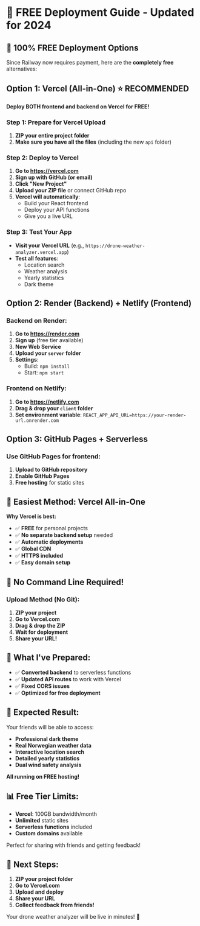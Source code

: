 # 🚀 FREE Deployment Guide - Updated for 2024

## 🎯 100% FREE Deployment Options

Since Railway now requires payment, here are the **completely free** alternatives:

## Option 1: Vercel (All-in-One) ⭐ RECOMMENDED

**Deploy BOTH frontend and backend on Vercel for FREE!**

### Step 1: Prepare for Vercel Upload
1. **ZIP your entire project folder**
2. **Make sure you have all the files** (including the new `api` folder)

### Step 2: Deploy to Vercel
1. **Go to https://vercel.com**
2. **Sign up with GitHub (or email)**
3. **Click "New Project"**
4. **Upload your ZIP file** or connect GitHub repo
5. **Vercel will automatically**:
   - Build your React frontend
   - Deploy your API functions
   - Give you a live URL

### Step 3: Test Your App
- **Visit your Vercel URL** (e.g., `https://drone-weather-analyzer.vercel.app`)
- **Test all features**:
  - Location search
  - Weather analysis  
  - Yearly statistics
  - Dark theme

## Option 2: Render (Backend) + Netlify (Frontend)

### Backend on Render:
1. **Go to https://render.com**
2. **Sign up** (free tier available)
3. **New Web Service**
4. **Upload your `server` folder**
5. **Settings**:
   - Build: `npm install`
   - Start: `npm start`

### Frontend on Netlify:
1. **Go to https://netlify.com**
2. **Drag & drop your `client` folder**
3. **Set environment variable**: `REACT_APP_API_URL=https://your-render-url.onrender.com`

## Option 3: GitHub Pages + Serverless

### Use GitHub Pages for frontend:
1. **Upload to GitHub repository**
2. **Enable GitHub Pages**
3. **Free hosting** for static sites

## 🎉 Easiest Method: Vercel All-in-One

**Why Vercel is best:**
- ✅ **FREE** for personal projects
- ✅ **No separate backend setup** needed
- ✅ **Automatic deployments**
- ✅ **Global CDN**
- ✅ **HTTPS included**
- ✅ **Easy domain setup**

## 📱 No Command Line Required!

### Upload Method (No Git):
1. **ZIP your project**
2. **Go to Vercel.com**
3. **Drag & drop the ZIP**
4. **Wait for deployment**
5. **Share your URL!**

## 🔧 What I've Prepared:

- ✅ **Converted backend** to serverless functions
- ✅ **Updated API routes** to work with Vercel
- ✅ **Fixed CORS issues**
- ✅ **Optimized for free deployment**

## 🚀 Expected Result:

Your friends will be able to access:
- **Professional dark theme**
- **Real Norwegian weather data**
- **Interactive location search**
- **Detailed yearly statistics**
- **Dual wind safety analysis**

**All running on FREE hosting!**

## 📊 Free Tier Limits:
- **Vercel**: 100GB bandwidth/month
- **Unlimited** static sites
- **Serverless functions** included
- **Custom domains** available

Perfect for sharing with friends and getting feedback!

## 🎯 Next Steps:
1. **ZIP your project folder**
2. **Go to Vercel.com**
3. **Upload and deploy**
4. **Share your URL**
5. **Collect feedback from friends!**

Your drone weather analyzer will be live in minutes! 🌟
